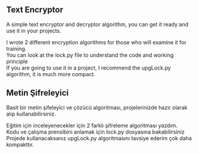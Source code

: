 ## Text Encryptor
A simple text encryptor and decryptor algorithm, you can get it ready and use it in your projects.

I wrote 2 different encryption algorithms for those who will examine it for training. <br>
  You can look at the lock.py file to understand the code and working principle <br>
  If you are going to use it in a project, I recommend the upgLock.py algorithm, it is much more compact.

## Metin Şifreleyici
Basit bir metin şifeleyici ve çözücü algoritması, projelerinizde hazır olarak alıp kullanabilirsiniz.

Eğitim için inceleyenecekler için 2 farklı şifreleme algoritması yazdım. <br>
  Kodu ve çalışma prensibini anlamak için lock.py dosyasına bakabilirsiniz <br>
  Projede kullanacaksanız upgLock.py algoritmasını tavsiye ederim çok daha kompakttır.

